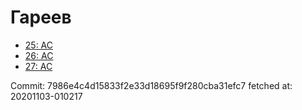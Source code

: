# Гареев
- [25: AC](25.md)
- [26: AC](26.md)
- [27: AC](27.md)

Commit: 7986e4c4d15833f2e33d18695f9f280cba31efc7
 fetched at: 20201103-010217
